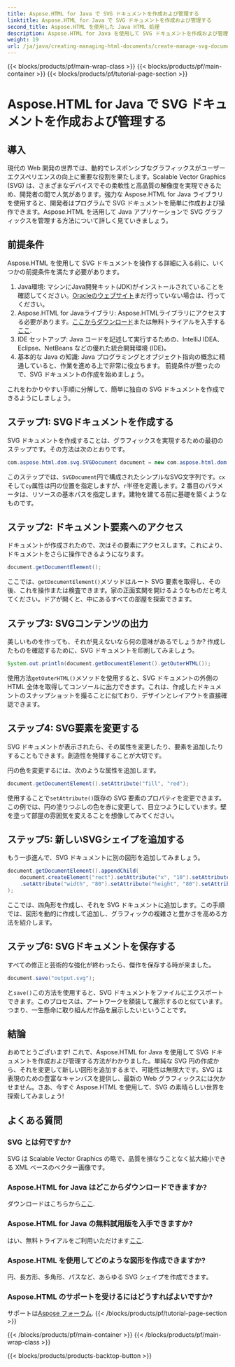 ```yaml
---
title: Aspose.HTML for Java で SVG ドキュメントを作成および管理する
linktitle: Aspose.HTML for Java で SVG ドキュメントを作成および管理する
second_title: Aspose.HTML を使用した Java HTML 処理
description: Aspose.HTML for Java を使用して SVG ドキュメントを作成および管理する方法を学びます。この包括的なガイドでは、基本的な作成から高度な操作まですべてをカバーしています。
weight: 19
url: /ja/java/creating-managing-html-documents/create-manage-svg-documents/
---
```


{{< blocks/products/pf/main-wrap-class >}}
{{< blocks/products/pf/main-container >}}
{{< blocks/products/pf/tutorial-page-section >}}

# Aspose.HTML for Java で SVG ドキュメントを作成および管理する

## 導入
現代の Web 開発の世界では、動的でレスポンシブなグラフィックスがユーザー エクスペリエンスの向上に重要な役割を果たします。Scalable Vector Graphics (SVG) は、さまざまなデバイスでその柔軟性と高品質の解像度を実現できるため、開発者の間で人気があります。強力な Aspose.HTML for Java ライブラリを使用すると、開発者はプログラムで SVG ドキュメントを簡単に作成および操作できます。Aspose.HTML を活用して Java アプリケーションで SVG グラフィックスを管理する方法について詳しく見ていきましょう。
## 前提条件
Aspose.HTML を使用して SVG ドキュメントを操作する詳細に入る前に、いくつかの前提条件を満たす必要があります。
1.  Java環境: マシンにJava開発キット(JDK)がインストールされていることを確認してください。[Oracleのウェブサイト](https://www.oracle.com/java/technologies/javase-jdk11-downloads.html)まだ行っていない場合は、行ってください。
2.  Aspose.HTML for Javaライブラリ: Aspose.HTMLライブラリにアクセスする必要があります。[ここからダウンロード](https://releases.aspose.com/html/java/)または無料トライアルを入手する[ここ](https://releases.aspose.com/).
3. IDE セットアップ: Java コードを記述して実行するための、IntelliJ IDEA、Eclipse、NetBeans などの優れた統合開発環境 (IDE)。
4. 基本的な Java の知識: Java プログラミングとオブジェクト指向の概念に精通していると、作業を進める上で非常に役立ちます。
前提条件が整ったので、SVG ドキュメントの作成を始めましょう。

これをわかりやすい手順に分解して、簡単に独自の SVG ドキュメントを作成できるようにしましょう。
## ステップ1: SVGドキュメントを作成する
SVG ドキュメントを作成することは、グラフィックスを実現するための最初のステップです。その方法は次のとおりです。

```java
com.aspose.html.dom.svg.SVGDocument document = new com.aspose.html.dom.svg.SVGDocument("<svg xmlns='http://www.w3.org/2000/svg'><circle cx='50' cy='50' r='40'/></svg>", ".");
```

このステップでは、`SVGDocument`円で構成されたシンプルなSVG文字列です。`cx`そして`cy`属性は円の位置を指定しますが、`r`半径を定義します。2 番目のパラメータは、リソースの基本パスを指定します。建物を建てる前に基礎を築くようなものです。
## ステップ2: ドキュメント要素へのアクセス
ドキュメントが作成されたので、次はその要素にアクセスします。これにより、ドキュメントをさらに操作できるようになります。

```java
document.getDocumentElement();
```

ここでは、`getDocumentElement()`メソッドはルート SVG 要素を取得し、その後、これを操作または検査できます。家の正面玄関を開けるようなものだと考えてください。ドアが開くと、中にあるすべての部屋を探索できます。
## ステップ3: SVGコンテンツの出力
美しいものを作っても、それが見えないなら何の意味があるでしょうか? 作成したものを確認するために、SVG ドキュメントを印刷してみましょう。

```java
System.out.println(document.getDocumentElement().getOuterHTML());
```

使用方法`getOuterHTML()`メソッドを使用すると、SVG ドキュメントの外側の HTML 全体を取得してコンソールに出力できます。これは、作成したドキュメントのスナップショットを撮ることに似ており、デザインとレイアウトを直接確認できます。
## ステップ4: SVG要素を変更する
SVG ドキュメントが表示されたら、その属性を変更したり、要素を追加したりすることもできます。創造性を発揮することが大切です。

円の色を変更するには、次のような属性を追加します。
```java
document.getDocumentElement().setAttribute("fill", "red");
```

使用することで`setAttribute()`既存の SVG 要素のプロパティを変更できます。この例では、円の塗りつぶしの色を赤に変更して、目立つようにしています。壁を塗って部屋の雰囲気を変えることを想像してみてください。
## ステップ5: 新しいSVGシェイプを追加する
もう一歩進んで、SVG ドキュメントに別の図形を追加してみましょう。 

```java
document.getDocumentElement().appendChild(
    document.createElement("rect").setAttribute("x", "10").setAttribute("y", "10")
    .setAttribute("width", "80").setAttribute("height", "80").setAttribute("fill", "blue")
);
```

ここでは、四角形を作成し、それを SVG ドキュメントに追加します。この手順では、図形を動的に作成して追加し、グラフィックの複雑さと豊かさを高める方法を紹介します。
## ステップ6: SVGドキュメントを保存する
すべての修正と芸術的な強化が終わったら、傑作を保存する時が来ました。

```java
document.save("output.svg");
```

と`save()`この方法を使用すると、SVG ドキュメントをファイルにエクスポートできます。このプロセスは、アートワークを額装して展示するのと似ています。つまり、一生懸命に取り組んだ作品を展示したいということです。
## 結論
おめでとうございます! これで、Aspose.HTML for Java を使用して SVG ドキュメントを作成および管理する方法がわかりました。単純な SVG 円の作成から、それを変更して新しい図形を追加するまで、可能性は無限大です。SVG は表現のための豊富なキャンバスを提供し、最新の Web グラフィックスには欠かせません。さあ、今すぐ Aspose.HTML を使用して、SVG の素晴らしい世界を探索してみましょう!
## よくある質問
### SVG とは何ですか?
SVG は Scalable Vector Graphics の略で、品質を損なうことなく拡大縮小できる XML ベースのベクター画像です。
### Aspose.HTML for Java はどこからダウンロードできますか?
ダウンロードはこちらから[ここ](https://releases.aspose.com/html/java/).
### Aspose.HTML for Java の無料試用版を入手できますか?
はい、無料トライアルをご利用いただけます[ここ](https://releases.aspose.com/).
### Aspose.HTML を使用してどのような図形を作成できますか?
円、長方形、多角形、パスなど、あらゆる SVG シェイプを作成できます。
### Aspose.HTML のサポートを受けるにはどうすればよいですか?
サポートは[Aspose フォーラム](https://forum.aspose.com/c/html/29).
{{< /blocks/products/pf/tutorial-page-section >}}

{{< /blocks/products/pf/main-container >}}
{{< /blocks/products/pf/main-wrap-class >}}

{{< blocks/products/products-backtop-button >}}
